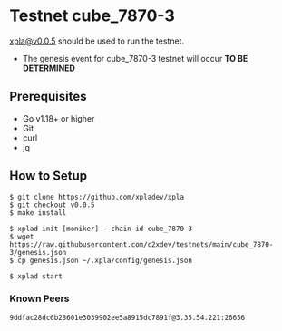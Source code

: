 # Testnet cube_7870-3

[xpla@v0.0.5](https://github.com/c2xdev/xpla/releases/tag/v0.0.5) should be used to run the testnet.

- The genesis event for cube_7870-3 testnet will occur **TO BE DETERMINED**

## Prerequisites
* Go v1.18+ or higher
* Git
* curl
* jq

## How to Setup

```shell
$ git clone https://github.com/xpladev/xpla
$ git checkout v0.0.5
$ make install

$ xplad init [moniker] --chain-id cube_7870-3
$ wget https://raw.githubusercontent.com/c2xdev/testnets/main/cube_7870-3/genesis.json
$ cp genesis.json ~/.xpla/config/genesis.json

$ xplad start
```

### Known Peers
```
9ddfac28dc6b28601e3039902ee5a8915dc7891f@3.35.54.221:26656
```
